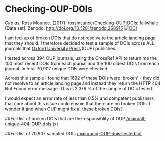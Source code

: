 # Checking-OUP-DOIs

*Cite as:*
Ross Mounce. (2017). rossmounce/Checking-OUP-DOIs: failwhale [Data set]. Zenodo. http://doi.org/10.5281/zenodo.268915
[![DOI](https://zenodo.org/badge/DOI/10.5281/zenodo.268915.svg)](https://doi.org/10.5281/zenodo.268915)

I am fed-up of broken DOIs that do not resolve to the article landing page that they should.
I therefore decided to test a sample of DOIs across ALL journals that [Oxford University Press](https://www.oxfordjournals.org/en/) (OUP) publishes.

I tested across 394 OUP journals, using the CrossRef API to return me the 100 most recent DOIs from each journal and the 100 oldest DOIs from each journal. In total 70,907 unique DOIs were checked.

Across this sample I found that 1692 of these DOIs were 'broken' - they did not resolve to an article landing page and instead they return the HTTP 404 Not Found error message. This is 2.386 % of the sample of DOIs tested.

I would expect an error rate of less than 0.5% and competent publishers that care about this issue could ensure that there are no broken DOIs. I wonder if and when OUP might fix all these broken DOIs?

##Full list of broken DOIs that are the responsiblity of OUP
[/main/all-unique-404-OUP-dois.txt](./main/all-unique-404-OUP-dois.txt)

##Full list of 70,907 sampled DOIs
[/main/uniq-OUP-dois-tested.txt](./main/uniq-OUP-dois-tested.txt)

